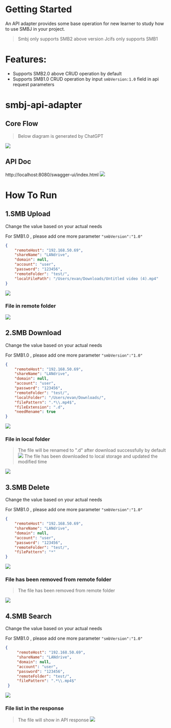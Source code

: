 

# Getting Started

An API adapter provides some base operation for new learner to study how to use SMBJ in your project.
> Smbj only supports SMB2 above version
> Jcifs only supports SMB1 

# Features:
- Supports SMB2.0 above CRUD operation by default
- Supports SMB1.0 CRUD operation by input ``smbVersion:1.0`` field in api request parameters


# smbj-api-adapter
## Core Flow
> Below diagram is generated by ChatGPT

![](doc/plantUML/smbj-operation-api-adapter/smb-api-operation-flow.png)

## API Doc
http://localhost:8080/swagger-ui/index.html
![](doc/swagger/swagger-ui.png)

# How To Run

## 1.SMB Upload
Change the value based on your actual needs

For SMB1.0 , please add one more parameter ``"smbVersion":"1.0"``
```json
{
    "remoteHost": "192.168.50.69",
    "shareName": "LANdrive",
    "domain": null,
    "account": "user",
    "password": "123456",
    "remoteFolder": "test/",
    "localFilePath": "/Users/evan/Downloads/Untitled video (4).mp4"
}

```
![](doc/swagger/smb-upload.png)

### **File in remote folder**

![](doc/swagger/uploadedFIle.png) 

## 2.SMB Download
Change the value based on your actual needs

For SMB1.0 , please add one more parameter ``"smbVersion":"1.0"``
```json
{
    "remoteHost": "192.168.50.69",
    "shareName": "LANdrive",
    "domain": null,
    "account": "user",
    "password": "123456",
    "remoteFolder": "test/",
    "localFolder": "/Users/evan/Downloads/",
    "filePattern": ".*\\.mp4$",
    "fileExtension": ".d",
    "needRename": true
}
```
![](doc/swagger/smb-download.png)
### **File in local folder**
> The file will be renamed to ".d" after download successfully by default
![](doc/swagger/downloadedFIle.png)
> The file has been downloaded to local storage and updated the modified time

![](doc/swagger/downloadedFIle2.png)

## 3.SMB Delete
Change the value based on your actual needs

For SMB1.0 , please add one more parameter ``"smbVersion":"1.0"``
```json
{
    "remoteHost": "192.168.50.69",
    "shareName": "LANdrive",
    "domain": null,
    "account": "user",
    "password": "123456",
    "remoteFolder": "test/",
    "filePattern": "*"
}
```
![](doc/swagger/smb-delete.png)

### **File has been removed from remote folder**
> The file has been removed from remote folder

![](doc/swagger/removedFile.png)


## 4.SMB Search
Change the value based on your actual needs

For SMB1.0 , please add one more parameter ``"smbVersion":"1.0"``
```json
{
     "remoteHost": "192.168.50.69",
     "shareName": "LANdrive",
     "domain": null,
     "account": "user",
     "password": "123456",
     "remoteFolder": "test/",
     "filePattern": ".*\\.mp4$"
 }
```
![](doc/swagger/smb-search.png)

### **File list in the response**
> The file will show in API response
![](doc/swagger/searchedFile.png)
